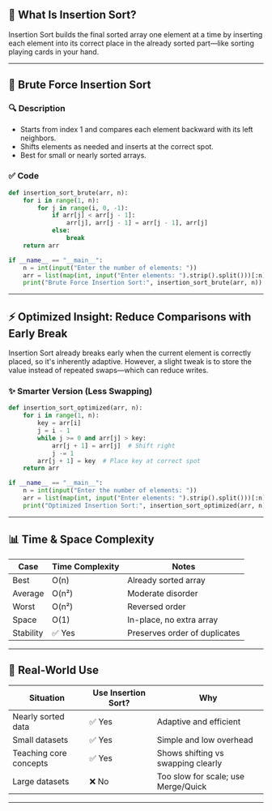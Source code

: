 
## 🧩 What Is Insertion Sort?

Insertion Sort builds the final sorted array one element at a time by inserting each element into its correct place in the already sorted part—like sorting playing cards in your hand.

---

## 🐌 Brute Force Insertion Sort

### 🔍 Description
- Starts from index 1 and compares each element backward with its left neighbors.
- Shifts elements as needed and inserts at the correct spot.
- Best for small or nearly sorted arrays.

### ✅ Code
```python
def insertion_sort_brute(arr, n):
    for i in range(1, n):
        for j in range(i, 0, -1):
            if arr[j] < arr[j - 1]:
                arr[j], arr[j - 1] = arr[j - 1], arr[j]
            else:
                break
    return arr

if __name__ == "__main__":
    n = int(input("Enter the number of elements: "))
    arr = list(map(int, input("Enter elements: ").strip().split()))[:n]
    print("Brute Force Insertion Sort:", insertion_sort_brute(arr, n))
```

---

## ⚡ Optimized Insight: Reduce Comparisons with Early Break

Insertion Sort already breaks early when the current element is correctly placed, so it's inherently adaptive. However, a slight tweak is to store the value instead of repeated swaps—which can reduce writes.

### ✨ Smarter Version (Less Swapping)
```python
def insertion_sort_optimized(arr, n):
    for i in range(1, n):
        key = arr[i]
        j = i - 1
        while j >= 0 and arr[j] > key:
            arr[j + 1] = arr[j]  # Shift right
            j -= 1
        arr[j + 1] = key  # Place key at correct spot
    return arr

if __name__ == "__main__":
    n = int(input("Enter the number of elements: "))
    arr = list(map(int, input("Enter elements: ").strip().split()))[:n]
    print("Optimized Insertion Sort:", insertion_sort_optimized(arr, n))
```

---

## 📊 Time & Space Complexity

| Case      | Time Complexity | Notes                          |
|-----------|------------------|--------------------------------|
| Best      | O(n)             | Already sorted array           |
| Average   | O(n²)            | Moderate disorder              |
| Worst     | O(n²)            | Reversed order                 |
| Space     | O(1)             | In-place, no extra array       |
| Stability | ✅ Yes           | Preserves order of duplicates  |

---

## 🧠 Real-World Use

| Situation                        | Use Insertion Sort? | Why                                  |
|----------------------------------|----------------------|--------------------------------------|
| Nearly sorted data               | ✅ Yes               | Adaptive and efficient               |
| Small datasets                   | ✅ Yes               | Simple and low overhead              |
| Teaching core concepts           | ✅ Yes               | Shows shifting vs swapping clearly   |
| Large datasets                   | ❌ No                | Too slow for scale; use Merge/Quick  |

---
